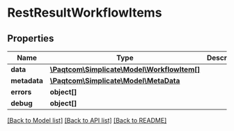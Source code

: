 # RestResultWorkflowItems

## Properties

 Name         | Type                                                        | Description | Notes      
--------------|-------------------------------------------------------------|-------------|------------
 **data**     | [**\Paqtcom\Simplicate\Model\WorkflowItem[]**](WorkflowItem.md) |             | [optional] 
 **metadata** | [**\Paqtcom\Simplicate\Model\MetaData**](MetaData.md)           |             | [optional] 
 **errors**   | **object[]**                                                |             | [optional] 
 **debug**    | **object[]**                                                |             | [optional] 

[[Back to Model list]](../README.md#documentation-for-models) [[Back to API list]](../README.md#documentation-for-api-endpoints) [[Back to README]](../README.md)


